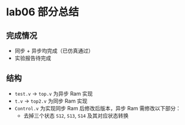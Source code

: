 # lab06 部分总结

## 完成情况

- 同步 + 异步均完成（已仿真通过）
- 实验报告待完成

## 结构

- `test.v` -> `top.v` 为异步 Ram 实现
- `t.v` -> `top2.v` 为同步 Ram 实现
- `Control.v` 为实现同步 Ram 后修改后版本，异步 Ram 需修改以下部分：
	- 去掉三个状态 `S12`, `S13`, `S14` 及其对应状态转换
